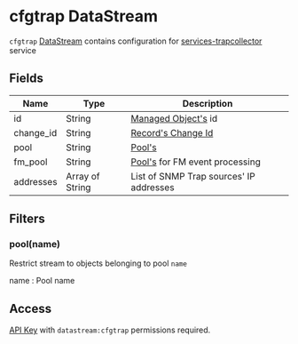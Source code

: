 # cfgtrap DataStream

`cfgtrap` [DataStream](index.md) contains configuration
for [services-trapcollector](../../../../services-reference/trapcollector.md) service

## Fields

| Name      | Type            | Description                                                 |
| --------- | --------------- | ----------------------------------------------------------- |
| id        | String          | [Managed Object's](../concepts/managed-object/index.md) id  |
| change_id | String          | [Record's Change Id](index.md#change-id)                    |
| pool      | String          | [Pool's](../concepts/pool/index.md)                         |
| fm_pool   | String          | [Pool's](../concepts/pool/index.md) for FM event processing |
| addresses | Array of String | List of SNMP Trap sources' IP addresses                     |

## Filters

### pool(name)

Restrict stream to objects belonging to pool `name`

name
: Pool name

## Access
[](../concepts/managed-object-profile/index.md)
[API Key](../concepts/apikey/index.md) with `datastream:cfgtrap` permissions
required.

